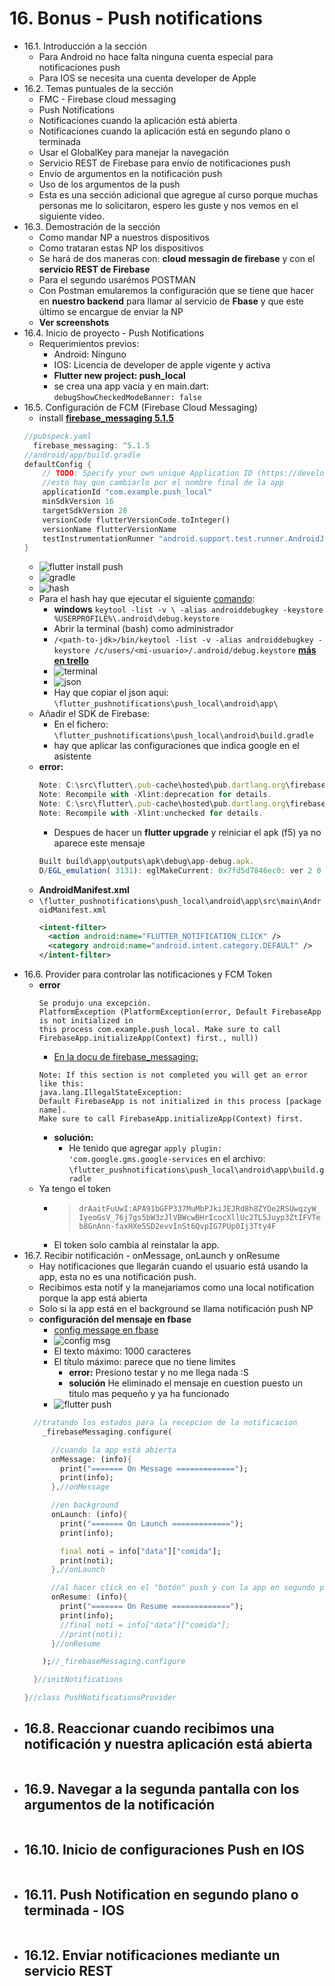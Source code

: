 # 16. Bonus - Push notifications
- 16.1. Introducción a la sección
  - Para Android no hace falta ninguna cuenta especial para notificaciones push
  - Para IOS se necesita una cuenta developer de Apple
- 16.2. Temas puntuales de la sección
  - FMC - Firebase cloud messaging
  - Push Notifications
  - Notificaciones cuando la aplicación está abierta
  - Notificaciones cuando la aplicación está en segundo plano o terminada
  - Usar el GlobalKey para manejar la navegación
  - Servicio REST de Firebase para envío de notificaciones push
  - Envío de argumentos en la notificación push
  - Uso de los argumentos de la push
  - Esta es una sección adicional que agregue al curso porque muchas personas me lo solicitaron, espero les guste y nos vemos en el siguiente video.
- 16.3. Demostración de la sección
  - Como mandar NP a nuestros dispositivos 
  - Como trataran estas NP los dispositivos
  - Se hará de dos maneras con: **cloud messagin de firebase** y con el **servicio REST de Firebase**
  - Para el segundo usarémos POSTMAN
  - Con Postman emularemos la configuración que se tiene que hacer en **nuestro backend** para llamar al servicio de **Fbase** y que este último se encargue de enviar la NP
  - **Ver screenshots**
- 16.4. Inicio de proyecto - Push Notifications
  - Requerimientos previos:
    - Android: Ninguno
    - IOS: Licencia de developer de apple vigente y activa
    - **Flutter new project: push_local**
    - se crea una app vacia y en main.dart: `debugShowCheckedModeBanner: false`
- 16.5. Configuración de FCM (Firebase Cloud Messaging)
  - install [**firebase_messaging 5.1.5**](https://pub.dev/packages/firebase_messaging)
  ```dart
  //pubspeck.yaml
    firebase_messaging: ^5.1.5
  //android/app/build.gradle
  defaultConfig {
      // TODO: Specify your own unique Application ID (https://developer.android.com/studio/build/application-id.html).
      //esto hay que cambiarlo por el nombre final de la app
      applicationId "com.example.push_local"
      minSdkVersion 16
      targetSdkVersion 28
      versionCode flutterVersionCode.toInteger()
      versionName flutterVersionName
      testInstrumentationRunner "android.support.test.runner.AndroidJUnitRunner"
  }  
  ```
  - ![flutter install push](https://trello-attachments.s3.amazonaws.com/5d658aa359dad4174c7cc48e/514x434/eee266c6d32a2106841305511d16a6c4/image.png)
  - ![gradle](https://trello-attachments.s3.amazonaws.com/5d658aa359dad4174c7cc48e/446x86/652c27ed3498f9febaa29c36c6c6b76f/image.png)
  - ![hash](https://trello-attachments.s3.amazonaws.com/5d658aa359dad4174c7cc48e/655x163/a7fb758694db6e6eb31e1d7cb4b5dc68/image.png)
  - Para el hash hay que ejecutar el siguiente [comando](https://developers.google.com/android/guides/client-auth):
    - **windows** `keytool -list -v \ -alias androiddebugkey -keystore %USERPROFILE%\.android\debug.keystore`
    - Abrir la terminal (bash) como administrador
    - `/<path-to-jdk>/bin/keytool -list -v -alias androiddebugkey -keystore /c/users/<mi-usuario>/.android/debug.keystore` [**más en trello**](https://trello.com/c/W7Esvfng/1-generar-claves)
    - ![terminal](https://trello-attachments.s3.amazonaws.com/5d658aa359dad4174c7cc48e/652x270/ac84b28fe9ab89326daecdb64f61c318/image.png)
    - ![json](https://trello-attachments.s3.amazonaws.com/5d658aa359dad4174c7cc48e/630x287/86ccac29b8b6ca475e2448c6d09fd414/image.png)
    - Hay que copiar el json aqui: `\flutter_pushnotifications\push_local\android\app\`
  - Añadir el SDK de Firebase:
    - En el fichero: `\flutter_pushnotifications\push_local\android\build.gradle`
    - hay que aplicar las configuraciones que indica google en el asistente
  - **error:**
    ```js
    Note: C:\src\flutter\.pub-cache\hosted\pub.dartlang.org\firebase_messaging-5.1.5\android\src\main\java\io\flutter\plugins\firebasemessaging\FlutterFirebaseMessagingService.java uses or overrides a deprecated API.
    Note: Recompile with -Xlint:deprecation for details.
    Note: C:\src\flutter\.pub-cache\hosted\pub.dartlang.org\firebase_messaging-5.1.5\android\src\main\java\io\flutter\plugins\firebasemessaging\FirebaseMessagingPlugin.java uses unchecked or unsafe operations.
    Note: Recompile with -Xlint:unchecked for details.
    ```
    - Despues de hacer un **flutter upgrade** y reiniciar el apk (f5) ya no aparece este mensaje
    ```js
    Built build\app\outputs\apk\debug\app-debug.apk.
    D/EGL_emulation( 3131): eglMakeCurrent: 0x7fd5d7846ec0: ver 2 0 (tinfo 0x7fd5d7811c20)
    ```
  - **AndroidManifest.xml**
  - `\flutter_pushnotifications\push_local\android\app\src\main\AndroidManifest.xml`
    ```xml
    <intent-filter>
      <action android:name="FLUTTER_NOTIFICATION_CLICK" />
      <category android:name="android.intent.category.DEFAULT" />
    </intent-filter>
    ```
- 16.6. Provider para controlar las notificaciones y FCM Token
  - **error**
    ```
    Se produjo una excepción.
    PlatformException (PlatformException(error, Default FirebaseApp is not initialized in 
    this process com.example.push_local. Make sure to call 
    FirebaseApp.initializeApp(Context) first., null))
    ```
    - [En la docu de firebase_messaging:](https://pub.dev/packages/firebase_messaging)
    ```
    Note: If this section is not completed you will get an error like this:
    java.lang.IllegalStateException:
    Default FirebaseApp is not initialized in this process [package name].
    Make sure to call FirebaseApp.initializeApp(Context) first.
    ```
    - **solución:**
      - He tenido que agregar `apply plugin: 'com.google.gms.google-services` en el archivo: `\flutter_pushnotifications\push_local\android\app\build.gradle`
  - Ya tengo el token
    - > `drAaitFuUwI:APA91bGFP337MuMbPJkiJEJRd8h8ZYQe2RSUwqzyW_IyeoGsV_76j7gs5bW3zJlVBWcwBHrIcocXllUc2TL5Juyp3ZtIFVTeb8GnAnn-faxHXe5SD2evvInSt6QvpIG7PUp0Ij3Tty4F`
    - El token solo cambia al reinstalar la app.
- 16.7. Recibir notificación - onMessage, onLaunch y onResume
  - Hay notificaciones que llegarán cuando el usuario está usando la app, esta no es una notificación push.
  - Recibimos esta notif y la manejariamos como una local notification porque la app está abierta
  - Solo si la app está en el background se llama notificación push NP
  - **configuración del mensaje en fbase**
    - [config message en fbase](https://console.firebase.google.com/project/flutter-push-a5f21/notification/compose)
    - ![config msg](https://trello-attachments.s3.amazonaws.com/5d658aa359dad4174c7cc48e/783x312/1f5d70af1b4fffe2e89090db07b9c5a5/image.png)
    - El texto máximo: 1000 caracteres
    - El título máximo: parece que no tiene limites
      - **error:** Presiono testar y no me llega nada :S
      - **solución** He eliminado el mensaje en cuestion puesto un titulo mas pequeño y ya ha funcionado
    - ![flutter push](https://trello-attachments.s3.amazonaws.com/5d658aa359dad4174c7cc48e/255x187/aa9fb1def5a0ead595c414261ef48ad7/image.png)
  ```dart
    //tratando los estados para la recepcion de la notificacion
      _firebaseMessaging.configure(

        //cuando la app está abierta
        onMessage: (info){
          print("======= On Message =============");
          print(info);
        },//onMessage

        //en background
        onLaunch: (info){
          print("======= On Launch =============");
          print(info);

          final noti = info["data"]["comida"];
          print(noti);
        },//onLaunch

        //al hacer click en el "botón" push y con la app en segundo plano entra aqui
        onResume: (info){
          print("======= On Resume =============");
          print(info);
          //final noti = info["data"]["comida"];
          //print(noti);        
        }//onResume

      );//_firebaseMessaging.configure

    }//initNotifications

  }//class PushNotificationsProvider
  ```
- 16.8. Reaccionar cuando recibimos una notificación y nuestra aplicación está abierta
  - 
  ```dart
  ```
- 16.9. Navegar a la segunda pantalla con los argumentos de la notificación
  - 
  ```dart
  ```
- 16.10. Inicio de configuraciones Push en IOS
  - 
  ```dart
  ```
- 16.11. Push Notification en segundo plano o terminada - IOS
  - 
  ```dart
  ```
- 16.12. Enviar notificaciones mediante un servicio REST
  - 
  ```dart
  ```

